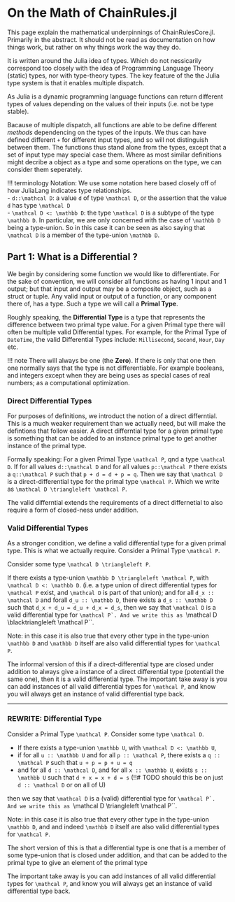 # On the Math of ChainRules.jl
This page explain the mathematical underpinnings of ChainRulesCore.jl.
Primarily in the abstract.
It should not be read as documentation on how things work,
but rather on why things work the way they do.

It is written around the Julia idea of types.
Which do not nessicarily correspond too closely with the idea of Programming Language Theory (static) types,
nor with type-theory types.
The key feature of the the Julia type system is that it enables multiple dispatch.

As Julia is a dynamic programming language functions can return different types of values depending on the values of their inputs (i.e. not be type stable).

Bacause of multiple dispatch,
all functions are able to be define different _methods_
dependencing on the types of the inputs.
We thus can have defined different ``+``
for different input types, and so will not distinguish between them.
The functions thus stand alone from the types,
except that a set of input type may special case them.
Where as most similar definitions might decribe a object as a type and some operations on the type,
we can consider them seperately.

!!! terminology Notation:
    We use some notation here based closely off of how JuliaLang indicates type relationships. </br>
    - ``d::\mathcal D``: a value ``d`` of type ``\mathcal D``, or the assertion that the value ``d`` has type ``\mathcal D`` </br>
    - ``\mathcal D <: \mathbb D``: the type ``\mathcal D`` is a subtype of the type ``\mathbb D``. In particular, we are only concerned with the case of ``\mathbb D`` being a type-union. So in this case it can be seen as also saying that ``\mathcal D`` is a member of the type-union ``\mathbb D``.

## Part 1: What is a Differential ?

We begin by considering some function we would like to differentiate.
For the sake of convention,
we will consider all functions as having 1 input and 1 output;
but that input and output may be a composite object, such as a struct or tuple.
Any valid input or output of a function, or any component there of, has a type.
Such a type we will call a **Primal Type**.

Roughly speaking, the **Differential Type** is a type that represents the difference between two primal type value.
For a given Primal type there will often be multiple
valid Differential types.
For example, for the Primal Type of `DateTime`, the valid Differential Types include: `Millisecond`, `Second`, `Hour`, `Day` etc.

!!! note
    There will always be one (the **Zero**).
    If there is only that one then one normally says that the type is not differentiable.
    For example booleans, and integers except when they are being uses as special cases of real numbers; as a computational optimization.


### Direct Differential Types
For purposes of definitions, we introduct the notion of a direct differntial.
This is a much weaker requirement than we actually need, but will make the defintions that follow easier.
A direct differntial type for a given primal type is something that can be added to an instance primal type to get another instance of the primal type.

Formally speaking:
For a given Primal Type ``\mathcal P``,
qnd a type ``\mathcal D``.
If for all values ``d::\mathcal D``
and for all values ``p::\mathcal P``
there exists a ``q::\mathcal P`` such that
``p + d = d + p = q``.
Then we say that  ``\mathcal D`` is a direct-differential type for the primal type ``\mathcal P``.
Which we write as ``\mathcal D \triangleleft \mathcal P``.

The valid differntial extends the requirements of a direct differnetial to also require a form of closed-ness under addition.

### Valid Differential Types
As a stronger condition, we define a valid differential type for a given primal type.
This is what we actually require.
Consider a Primal Type ``\mathcal P``.

Consider some type ``\mathcal D \triangleleft P``.

If there exists a type-union ``\mathbb D \triangleleft \mathcal P``, with ``\mathcal D <: \mathbb D``.
(i.e. a type union of direct differential types for ``\mathcal P`` exist, and ``\mathcal D`` is part of that union);
and for all ``d_x :: \mathcal D`` and forall ``d_u :: \mathbb D``,
there exists a ``d_s :: \mathbb D``
such that ``d_x + d_u = d_u + d_x = d_s``,
then we say that ``\mathcal D`` is a valid differential type for ``\mathcal P`.
And we write this as ``\mathcal D \blacktriangleleft \mathcal P``.

Note: in this case it is also true that every other type in the type-union ``\mathbb D`` and ``\mathbb D`` itself are also valid differential types for ``\mathcal P``.


The informal version of this if a direct-differential type are closed under addition to always give a instance of a direct differential type (potentiall the same one), then it is a valid differential type.
The important take away is you can add instances of all valid differential types for ``\mathcal P``,
and know you will always get an instance of valid differential type back.


-----

### REWRITE: Differential Type

Consider a Primal Type ``\mathcal P``.
Consider some type ``\mathcal D``.


 - If there exists a type-union ``\mathbb U``, with ``\mathcal D <: \mathbb U``,
 - if for all ``u :: \mathbb U`` and for all ``p :: \mathcal P``, there exists a ``q :: \mathcal P`` such that `u + p = p + u = q`
 - and for all ``d :: \mathcal D``, and for all ``x :: \mathbb U``,  exists ``s :: \mathbb U`` such that ``d + x = x + d = s``
(!!# TODO should this be on just ``d :: \mathcal D`` or on all of U)


then we say that ``\mathcal D`` is a (valid) differential type for ``\mathcal P`.
And we write this as ``\mathcal D \triangleleft \mathcal P``.

Note: in this case it is also true that every other type in the type-union ``\mathbb D``, and and indeed ``\mathbb D`` itself are also valid differential types for ``\mathcal P``.


The short version of this is that a differential type is one that is a member of some type-union that is closed  under addition, and that can be added to the primal type to give an element of the primal type

The important take away is you can add instances of all valid differential types for ``\mathcal P``,
and know you will always get an instance of valid differential type back.
